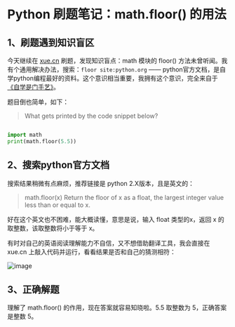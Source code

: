 # Python 刷题笔记：math.floor() 的用法

## 1、刷题遇到知识盲区

今天继续在 [xue.cn](https://xue.cn/) 刷题，发现知识盲点：math 模块的 floor() 方法未曾听闻。我有个通用解决办法，搜索：`floor site:python.org` —— python官方文档，是自学python编程最好的资料。这个意识相当重要，我拥有这个意识，完全来自于[《自学是门手艺》](https://xue.cn/)。

题目倒也简单，如下：

> What gets printed by the code snippet below?

```python

import math
print(math.floor(5.5))
```

## 2、搜索python官方文档

搜索结果稍微有点麻烦，推荐链接是 python 2.X版本，且是英文的：
> math.floor(x)
> Return the floor of x as a float, the largest integer value less than or equal to x.

好在这个英文也不困难，能大概读懂，意思是说，输入 float 类型的x，返回 x 的取整数，该取整数将小于等于 x。

有时对自己的英语阅读理解能力不自信，又不想借助翻译工具，我会直接在 xue.cn 上敲入代码并运行，看看结果是否和自己的猜测相符：

![image](https://user-images.githubusercontent.com/31027645/68541668-72637d80-03dd-11ea-9a10-c1618e4500b3.png)

## 3、正确解题

理解了 math.floor() 的作用，现在答案就容易知晓啦。5.5 取整数为 5，正确答案是整数 5。
